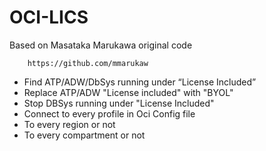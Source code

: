 # OCI-LICS


Based on Masataka Marukawa original code

	
		https://github.com/mmarukaw

- Find ATP/ADW/DbSys running under “License Included” 
- Replace ATP/ADW "License included" with "BYOL"
- Stop DBSys running under "License Included"
- Connect to every profile in Oci Config file
- To every region or not
- To every compartment or not